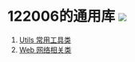 122006的通用库 [![](https://jitpack.io/v/122006/by122006library.svg)](https://jitpack.io/#122006/by122006library)
===============
1. [Utils 常用工具类](Utils/README.md)
2. [Web 网络相关类](web/README.md)

